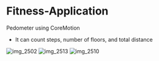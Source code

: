 # Fitness-Application
Pedometer using CoreMotion
- It can count steps, number of floors, and total distance

![img_2502](https://user-images.githubusercontent.com/21302849/36704564-bd37b450-1b15-11e8-9877-3bcb81f8b91b.PNG)
![img_2513](https://user-images.githubusercontent.com/21302849/36704556-b038f1ba-1b15-11e8-989b-3df038ec5e67.PNG)
![img_2510](https://user-images.githubusercontent.com/21302849/36704545-a69410b8-1b15-11e8-9759-8cda4822dc96.PNG)

